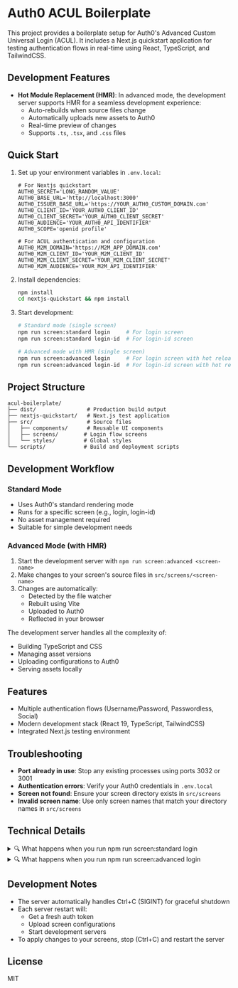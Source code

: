 # Auth0 ACUL Boilerplate

This project provides a boilerplate setup for Auth0's Advanced Custom Universal Login (ACUL). It includes a Next.js quickstart application for testing authentication flows in real-time using React, TypeScript, and TailwindCSS.

## Development Features

- **Hot Module Replacement (HMR)**: In advanced mode, the development server supports HMR for a seamless development experience:
  - Auto-rebuilds when source files change
  - Automatically uploads new assets to Auth0
  - Real-time preview of changes
  - Supports `.ts`, `.tsx`, and `.css` files

## Quick Start

1. Set up your environment variables in `.env.local`:
   ```env
   # For Nextjs quickstart
   AUTH0_SECRET='LONG_RANDOM_VALUE'
   AUTH0_BASE_URL='http://localhost:3000'
   AUTH0_ISSUER_BASE_URL='https://YOUR_AUTH0_CUSTOM_DOMAIN.com'
   AUTH0_CLIENT_ID='YOUR_AUTH0_CLIENT_ID'
   AUTH0_CLIENT_SECRET='YOUR_AUTH0_CLIENT_SECRET'
   AUTH0_AUDIENCE='YOUR_AUTH0_API_IDENTIFIER'
   AUTH0_SCOPE='openid profile'

   # For ACUL authentication and configuration
   AUTH0_M2M_DOMAIN='https://M2M_APP_DOMAIN.com'
   AUTH0_M2M_CLIENT_ID='YOUR_M2M_CLIENT_ID'
   AUTH0_M2M_CLIENT_SECRET='YOUR_M2M_CLIENT_SECRET'
   AUTH0_M2M_AUDIENCE='YOUR_M2M_API_IDENTIFIER'
   ```

2. Install dependencies:
   ```bash
   npm install
   cd nextjs-quickstart && npm install
   ```

3. Start development:
   ```bash
   # Standard mode (single screen)
   npm run screen:standard login     # For login screen
   npm run screen:standard login-id  # For login-id screen

   # Advanced mode with HMR (single screen)
   npm run screen:advanced login     # For login screen with hot reload
   npm run screen:advanced login-id  # For login-id screen with hot reload
   ```

## Project Structure
```
acul-boilerplate/
├── dist/                # Production build output
├── nextjs-quickstart/   # Next.js test application
├── src/                 # Source files
│   ├── components/      # Reusable UI components
│   ├── screens/        # Login flow screens
│   └── styles/         # Global styles
└── scripts/            # Build and deployment scripts
```

## Development Workflow

### Standard Mode
- Uses Auth0's standard rendering mode
- Runs for a specific screen (e.g., login, login-id)
- No asset management required
- Suitable for simple development needs

### Advanced Mode (with HMR)
1. Start the development server with `npm run screen:advanced <screen-name>`
2. Make changes to your screen's source files in `src/screens/<screen-name>`
3. Changes are automatically:
   - Detected by the file watcher
   - Rebuilt using Vite
   - Uploaded to Auth0
   - Reflected in your browser

The development server handles all the complexity of:
- Building TypeScript and CSS
- Managing asset versions
- Uploading configurations to Auth0
- Serving assets locally

## Features

- Multiple authentication flows (Username/Password, Passwordless, Social)
- Modern development stack (React 19, TypeScript, TailwindCSS)
- Integrated Next.js testing environment

## Troubleshooting

- **Port already in use**: Stop any existing processes using ports 3032 or 3001
- **Authentication errors**: Verify your Auth0 credentials in `.env.local`
- **Screen not found**: Ensure your screen directory exists in `src/screens`
- **Invalid screen name**: Use only screen names that match your directory names in `src/screens`

## Technical Details

<details>
<summary>🔍 What happens when you run npm run screen:standard login</summary>

1. **Environment Check**
   - Validates all required environment variables
   - Ensures Auth0 M2M credentials are properly configured

2. **Port Availability Check**
   - Checks if ports 3032 (ACUL server) and 3001 (API server) are available
   - Fails if any port is in use

3. **Screen Validation**
   - Checks if the specified screen exists in `src/screens` directory
   - Fails if screen directory is not found

4. **Auth Token Generation**
   ```http
   POST ${AUTH0_M2M_DOMAIN}/oauth/token
   Content-Type: application/json

   {
     "client_id": "your-m2m-client-id",
     "client_secret": "your-m2m-client-secret",
     "audience": "your-audience",
     "grant_type": "client_credentials"
   }
   ```

5. **Screen Configuration Upload**
   ```http
   PATCH ${AUTH0_ISSUER_BASE_URL}/api/v2/prompts/${screenName}/screen/${screenName}/rendering
   Authorization: Bearer ${access_token}
   Content-Type: application/json

   {
     "rendering_mode": "standard"
   }
   ```

6. **Server Start**
   - Starts ACUL development server
   - Starts Next.js development server
</details>

<details>
<summary>🔍 What happens when you run npm run screen:advanced login</summary>

1. **Environment & Port Checks**
   - Same as standard mode

2. **Build Process**
   - Compiles assets to `dist/` directory
   - Generates JavaScript bundles and CSS files

3. **Asset Discovery**
   - Scans `dist/` directory for JS and CSS files
   - Prepares asset URLs for configuration

4. **Advanced Configuration Upload**
   ```http
   PATCH ${AUTH0_ISSUER_BASE_URL}/api/v2/prompts/login/screen/login/rendering
   Authorization: Bearer ${access_token}
   Content-Type: application/json

   {
     "rendering_mode": "advanced",
     "context_configuration": [],
     "default_head_tags_disabled": false,
     "head_tags": [
       {
         "tag": "script",
         "attributes": {
           "src": "http://127.0.0.1:3032/main.js",
           "defer": true
         }
       },
       {
         "tag": "link",
         "attributes": {
           "rel": "stylesheet",
           "href": "http://127.0.0.1:3032/main.css"
         }
       }
     ]
   }
   ```

5. **Server Start**
   - Starts ACUL development server
   - Starts Next.js development server
   - Starts file watcher for automatic rebuilds
</details>

## Development Notes

- The server automatically handles Ctrl+C (SIGINT) for graceful shutdown
- Each server restart will:
  - Get a fresh auth token
  - Upload screen configurations
  - Start development servers
- To apply changes to your screens, stop (Ctrl+C) and restart the server

## License

MIT